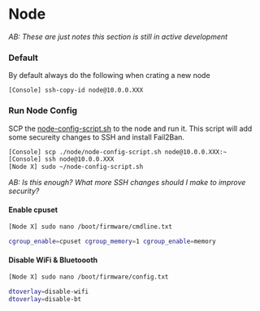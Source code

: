 # Node

_AB: These are just notes this section is still in active development_

### Default
By default always do the following when crating a new node

```[Console] ssh-copy-id node@10.0.0.XXX```

### Run Node Config
SCP the [node-config-script.sh](./../node/node-config-script.sh) to the node and run it. This script will add some secureity changes to SSH and install Fail2Ban.

```sh
[Console] scp ./node/node-config-script.sh node@10.0.0.XXX:~
[Console] ssh node@10.0.0.XXX
[Node X] sudo ~/node-config-script.sh
```

_AB: Is this enough? What more SSH changes should I make to improve security?_


#### Enable cpuset
```sh
[Node X] sudo nano /boot/firmware/cmdline.txt

cgroup_enable=cpuset cgroup_memory=1 cgroup_enable=memory 
```

#### Disable WiFi & Bluetoooth
```sh
[Node X] sudo nano /boot/firmware/config.txt

dtoverlay=disable-wifi
dtoverlay=disable-bt
```
